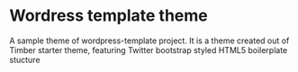# Wordress template theme

A sample theme of wordpress-template project.
It is a theme created out of Timber starter theme, featuring Twitter bootstrap styled HTML5 boilerplate stucture
